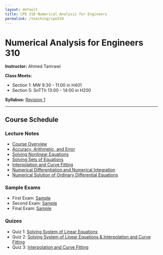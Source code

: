 ```yaml
---
layout: default
title: CPE 310 Numerical Analysis for Engineers
permalink: /teaching/cpe310
---
```


# Numerical Analysis for Engineers 310

**Instructor:** Ahmed Tamrawi

**Class Meets:** 
- Section 1: MW 9:30 - 11:00 in H401
- Section 5: SnTTh 13:00 - 14:00 in H200

**Syllabus:** [Revision 1](/teaching/cpe310-spring17/cpe310-syllabus-spring2017.pdf)

---

## Course Schedule

### Lecture Notes
- [Course Overview](/teaching/cpe310-spring17/lectures/CPE310_Intro.pdf)
- [Accuracy, Arithmetic, and Error](/teaching/cpe310-spring17/lectures/CPE310_Chapter_00.pdf)
- [Solving Nonlinear Equations](/teaching/cpe310-spring17/lectures/CPE310_Chapter_01.pdf)
- [Solving Sets of Equations](/teaching/cpe310-spring17/lectures/CPE310_Chapter_02.pdf)
- [Interpolation and Curve Fitting](/teaching/cpe310-spring17/lectures/CPE310_Chapter_03.pdf)
- [Numerical Differentiation and Numerical Integration](/teaching/cpe310-spring17/lectures/CPE310_Chapter_04.pdf)
- [Numerical Solution of Ordinary Differential Equations](/teaching/cpe310-spring17/lectures/CPE310_Chapter_05.pdf)

### Sample Exams
- First Exam: [Sample](/teaching/cpe310-spring17/exams/first-exam.pdf)
- Second Exam: [Sample](/teaching/cpe310-spring17/exams/second-exam.pdf)
- Final Exam: [Sample](/teaching/cpe310-spring17/exams/final-exam.pdf)

### Quizes
- Quiz 1: [Solving System of Linear Equations](/teaching/cpe310-spring17/quizes/Quiz-01.pdf)
- Quiz 2: [Solving System of Linear Equations & Interpolation and Curve Fitting](/teaching/cpe310-spring17/quizes/Quiz-02.pdf)
- Quiz 3: [Interpolation and Curve Fitting](/teaching/cpe310-spring17/quizes/Quiz-03.pdf)
